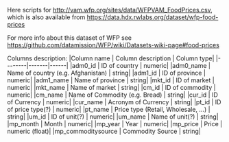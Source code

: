 Here scripts for http://vam.wfp.org/sites/data/WFPVAM_FoodPrices.csv, which is also available from https://data.hdx.rwlabs.org/dataset/wfp-food-prices

For more info about this dataset of WFP see 
https://github.com/datamission/WFP/wiki/Datasets-wiki-page#food-prices


Columns description:
|Column name | Column description | Column type|
|--------|-------|------|
|adm0_id | ID of country | numeric|
|adm0_name | Name of country (e.g. Afghanistan) | string|
|adm1_id | ID of province | numeric|
|adm1_name | Name of province | string|
|mkt_id | ID of market | numeric|
|mkt_name | Name of market | string|
|cm_id | ID of commodity | numeric|
|cm_name | Name of Commodity (e.g. Bread) | string|
|cur_id | ID of Currency | numeric|
|cur_name | Acronym of Currency | string|
|pt_id | ID of price type(?) | numeric|
|pt_name | Price type (Retail, Wholesale, ...) | string|
|um_id | ID of unit(?) | numeric|
|um_name | Name of unit(?) | string|
|mp_month | Month | numeric|
|mp_year | Year | numeric|
|mp_price | Price | numeric (float)|
|mp_commoditysource | Commodity Source | string|
